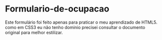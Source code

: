 # Formulario-de-ocupacao
Este formulário foi feito apenas para praticar o meu aprendizado de HTML5. como em CSS3 eu não tenho dominio precisei consultar o documento original para melhor estilizar.
